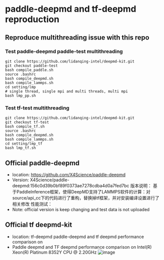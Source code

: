 # paddle-deepmd and tf-deepmd reproduction
## Reproduce multithreading issue with this repo
### Test paddle-deepmd paddle-test multithreading
```
git clone https://github.com/lidanqing-intel/deepmd-kit.git
git checkout paddle-test
bash compile_paddle.sh
source .bashrc
bash compile_deepmd.sh
bash compile_lammps.sh
cd setting/lmp
# single thread, single mpi and multi threads, multi mpi
bash lmp_pp.sh
```

### Test tf-test multithreading
```
git clone https://github.com/lidanqing-intel/deepmd-kit.git
git checkout tf-test
bash compile_tf.sh
source .bashrc
bash compile_deepmd.sh
bash compile_lammps.sh
cd setting/lmp_tf
bash lmp_tf.sh
```

## Official paddle-deepmd 
* location: https://github.com/X4Science/paddle-deepmd
* Version: X4Science/paddle-deepmd:156c0d39b0bf89f0373ae7278cdba4d0a7fed7bc
版本说明：
基于PaddleInference框架，使得DeepMD支持了LAMMPS软件的计算：对source/api_cc下的代码进行了重构，替换掉tf框架，并对安装编译设置进行了相关修改
性能测试：
* Note: official version is keep changing and test data is not uploaded

## Official tf deepmd-kit
* location: tf-deepmd 
paddle-deepmd and tf deepmd performance comparison on 
* Paddle deepmd and TF deepmd performance comparison on Intel(R) Xeon(R) Platinum 8352Y CPU @ 2.20GHz
![image](https://user-images.githubusercontent.com/50223303/167381548-ea102925-89d6-4415-9726-3b6b058f95cc.png)
